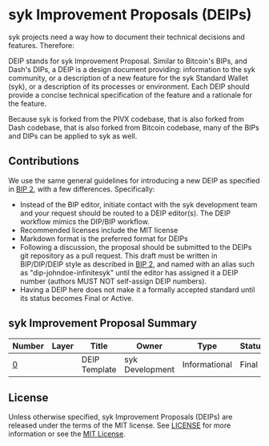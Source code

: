 # syk Improvement Proposals (DEIPs)

syk projects need a way how to document their technical decisions and features. Therefore:

DEIP stands for syk Improvement Proposal. Similar to Bitcoin's BIPs, and Dash's DIPs, a DEIP is a design document providing: information to the syk community, or a description of a new feature for the syk Standard Wallet (syk), or a description of its processes or environment. Each DEIP should provide a concise technical specification of the feature and a rationale for the feature.

Because syk is forked from the PIVX codebase, that is also forked from Dash codebase, that is also forked from Bitcoin codebase, many of the BIPs and DIPs can be applied to syk as well. 

## Contributions

We use the same general guidelines for introducing a new DEIP as specified in [BIP 2](https://github.com/bitcoin/bips/blob/master/bip-0002.mediawiki), with a few differences. Specifically:

* Instead of the BIP editor, initiate contact with the syk development team and your request should be routed to a DEIP editor(s). The DEIP workflow mimics the DIP/BIP workflow.
* Recommended licenses include the MIT license
* Markdown format is the preferred format for DEIPs
* Following a discussion, the proposal should be submitted to the DEIPs git repository as a pull request. This draft must be written in BIP/DIP/DEIP style as described in [BIP 2](https://github.com/bitcoin/bips/blob/master/bip-0002.mediawiki), and named with an alias such as "dip-johndoe-infinitesyk" until the editor has assigned it a DEIP number (authors MUST NOT self-assign DEIP numbers).
* Having a DEIP here does not make it a formally accepted standard until its status becomes Final or Active.

## syk Improvement Proposal Summary

Number | Layer | Title | Owner | Type | Status
--- | --- | --- | --- | --- | ---
[0](DEIP0000.md) |  | DEIP Template | syk Development | Informational | Final

## License

Unless otherwise specified, syk Improvement Proposals (DEIPs) are released under the terms of the MIT license. See [LICENSE](LICENSE) for more information or see the [MIT License](https://opensource.org/licenses/MIT).
